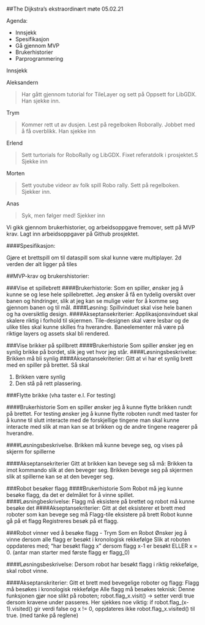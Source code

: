 ##The Dijkstra’s ekstraordinært møte 05.02.21

Agenda:

- Innsjekk
- Spesifikasjon
- Gå gjennom MVP
- Brukerhistorier
- Parprogrammering


Innsjekk

Aleksandern
>Har gått gjennom tutorial for TileLayer og sett på Oppsett for LibGDX. Han sjekke inn.

Trym
>Kommer rett ut av dusjen. Lest på regelboken Roborally. Jobbet med å få overblikk. Han sjekke inn

Erlend
>Sett turtorials for RoboRally og LibGDX. Fixet referatdolk i prosjektet.S Sjekke inn

Morten
>Sett youtube videor av folk spill Robo rally. Sett på regelboken. Sjekker inn.

Anas
>Syk, men følger med! Sjekker inn




Vi gikk gjennom brukerhistorier, og arbeidsoppgave fremover, sett på MVP krav. Lagt inn arbeidsoppgaver på Github prosjektet.


####Spesifikasjon:

Gjøre et brettspill om til dataspill som skal kunne være multiplayer.
2d verden der alt ligger på tiles

##MVP-krav og brukershistorier:

###Vise et spillebrett
####Brukerhistorie:
Som en spiller, ønsker jeg å kunne se og lese hele spillebrettet.
Jeg ønsker å få en tydelig oversikt over banen og hindringer, slik at jeg kan se mulige veier for å komme seg gjennom banen og til mål.
####Løsning:
Spillvinduet skal vise hele banen og ha oversiktlig design.
####Akseptansekriterier:
Applikasjonsvinduet skal skalere riktig i forhold til skjermen.
Tile-designen skal være lesbar og de ulike tiles skal kunne skilles fra hverandre.
Baneelementer må være på riktige layers og assets skal bli rendered.




###Vise brikker på spillbrett
####Brukerhistorie
Som spiller ønsker jeg en synlig brikke på bordet, slik jeg vet hvor jeg står.
####Løsningsbeskrivelse:
Brikken må bli synlig
####Akseptansekriterier:
Gitt at vi har et synlig brett med en spiller på brettet. Så skal
1. Brikken være synlig
2. Den stå på rett plassering.


###Flytte brikke (vha taster e.l. For testing)

####Brukerhistorie
Som en spiller ønsker jeg å kunne flytte brikken rundt på brettet.
For testing ønsker jeg å kunne flytte roboten rundt med taster for å kunne til slutt interacte med de forskjellige tingene man skal kunne interacte med slik at man kan se at brikken og de andre tingene reagerer på hverandre.

####Løsningsbeskrivelse.
Brikken må kunne bevege seg, og vises på skjerm for spillerne

####Akseptansekriterier
Gitt at brikken kan bevege seg så må:
Brikken ta imot kommando slik at den beveger seg.
Brikken bevege seg på skjermen slik at spillerne kan se at den beveger seg.


###Robot besøker flagg
####Brukerhistorie
Som Robot må jeg kunne besøke flagg, da det er delmålet for å vinne spillet.
####Løsningbeskrivelse:
Flagg må eksistere på brettet og robot må kunne besøke det
####Akseptansekriterier:
Gitt at det eksisterer et brett med roboter som kan bevege seg må
Flagg-tile eksistere på brett
Robot kunne gå på et flagg
Registreres besøk på et flagg.


###Robot vinner ved å besøke flagg - Trym
Som en Robot
Ønsker jeg å vinne dersom alle flagg er besøkt i kronologisk rekkefølge
Slik at roboten oppdateres med; “har besøkt flagg x” dersom flagg x-1 er besøkt ELLER x = 0. (antar man starter med første flagg er flagg_0)

####Løsningsbeskrivelse:
Dersom robot har besøkt flagg i riktig rekkefølge, skal robot vinne.


####Akseptanskriterier:
Gitt et brett med bevegelige roboter og flagg:
Flagg må besøkes i kronologisk rekkefølge
Alle flagg må besøkes
teknisk:
Denne funksjonen gjør noe slikt på roboten; robot.flag_x.visit() -> setter verdi true dersom kravene under passeres.
Her sjekkes noe viktig: if robot.flag_(x-1).visited() gir verdi false og x != 0, oppdateres ikke robot.flag_x.visited() til true. (med tanke på reglene) 
